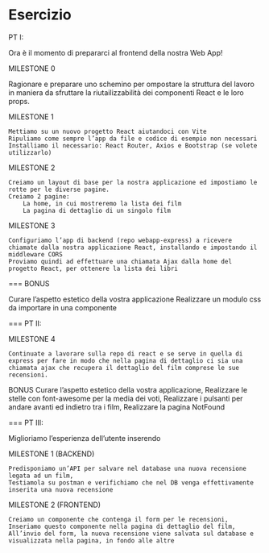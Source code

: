 Esercizio
===
PT I:

Ora è il momento di prepararci al frontend della nostra Web App!
 
MILESTONE 0 
 
 
Ragionare e preparare uno schemino per ompostare la struttura del lavoro in maniera da sfruttare la riutailizzabilità dei componenti React e le loro props.

MILESTONE 1

	Mettiamo su un nuovo progetto React aiutandoci con Vite
	Ripuliamo come sempre l’app da file e codice di esempio non necessari
	Installiamo il necessario: React Router, Axios e Bootstrap (se volete utilizzarlo)

MILESTONE 2

	Creiamo un layout di base per la nostra applicazione ed impostiamo le rotte per le diverse pagine.
	Creiamo 2 pagine:
		La home, in cui mostreremo la lista dei film
		La pagina di dettaglio di un singolo film


MILESTONE 3

	Configuriamo l’app di backend (repo webapp-express) a ricevere chiamate dalla nostra applicazione React, installando e impostando il middleware CORS
	Proviamo quindi ad effettuare una chiamata Ajax dalla home del progetto React, per ottenere la lista dei libri

===
BONUS

Curare l’aspetto estetico della vostra applicazione
Realizzare un modulo css da importare in una componente

===
PT II:

MILESTONE 4

	Continuate a lavorare sulla repo di react e se serve in quella di express per fare in modo che nella pagina di dettaglio ci sia una chiamata ajax che recupera il dettaglio del film comprese le sue recensioni.

BONUS 
	Curare l’aspetto estetico della vostra applicazione,
	Realizzare le stelle con font-awesome per la media dei voti,
	Realizzare i pulsanti per andare avanti ed indietro tra i film,
	Realizzare la pagina NotFound

===
PT III:

Miglioriamo l’esperienza dell’utente inserendo 
 
 MILESTONE 1 (BACKEND)
 
	Predisponiamo un’API per salvare nel database una nuova recensione legata ad un film,
	Testiamola su postman e verifichiamo che nel DB venga effettivamente inserita una nuova recensione

MILESTONE 2 (FRONTEND)

	Creiamo un componente che contenga il form per le recensioni,
	Inseriamo questo componente nella pagina di dettaglio del film,
	All’invio del form, la nuova recensione viene salvata sul database e visualizzata nella pagina, in fondo alle altre